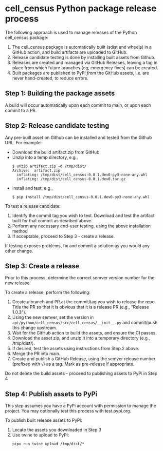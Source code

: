 # cell_census Python package release process

The following approach is used to manage releases of the Python cell_census package:

1. The cell_census package is automatically built (sdist and wheels) in a GitHub action, and build artifacts are uploaded to GitHub.
2. Release candidate testing is done by installing built assets from Github.
3. Releases are created and managed via GitHub Releases, leaving a tag in place from which future branches (eg, emergency fixes) can be created.
4. Built packages are published to PyPi _from_ the GitHub assets, i.e. are never hand-created, to reduce errors.

## Step 1: Building the package assets

A build will occur automatically upon each commit to main, or upon each commit to a PR.

## Step 2: Release candidate testing

Any pre-built asset on Github can be installed and tested from the Github URL. For example:

- Download the build artifact.zip from GitHub
- Unzip into a temp directory, e.g.,
  ```shell
  $ unzip artifact.zip -d /tmp/dist/
  Archive:  artifact.zip
    inflating: /tmp/dist/cell_census-0.0.1.dev0-py3-none-any.whl
    inflating: /tmp/dist/cell_census-0.0.1.dev0.tar.gz
  ```
- Install and test, e.g.,
  ```shell
  $ pip install /tmp/dist/cell_census-0.0.1.dev0-py3-none-any.whl
  ```

To test a release candidate:

1. Identify the commit tag you wish to test. Download and test the artifact built for that commit as desribed above.
2. Perform any necessary end-user testing, using the above installation method
3. If acceptable, proceed to Step 3 - create a release.

If testing exposes problems, fix and commit a solution as you would any other change.

## Step 3: Create a release

Prior to this process, determine the correct semver version number for the new release.

To create a release, perform the following:

1. Create a branch and PR at the commit/tag you wish to release the repo. Title the PR so that it is obvious that it is a release PR (e.g., "Release 1.0.3").
2. Using the new semver, set the version in `api/python/cell_census/src/cell_census/__init__.py` and commit/push this change upstream.
3. Wait for the GitHub action to build the assets, and ensure the CI passes.
4. Download the asset zip, and unzip it into a temporary directory (e.g., /tmp/dist/).
5. If desired, test the assets using instructions from Step 2 above.
6. Merge the PR into main.
7. Create and publish a GitHub Release, using the semver release number (prefixed with `v`) as a tag. Mark as pre-release if appropriate.

Do not delete the build assets - proceed to publishing assets to PyPi in Step 4

## Step 4: Publish assets to PyPi

This step assumes you have a PyPi account with permission to manage the project. You may optionally test this process with test.pypi.org.

To publish built release assets to PyPi:

1. Locate the assets you downloaded in Step 3
2. Use twine to upload to PyPi:
   ```shell
   pipx run twine upload /tmp/dist/*
   ```
